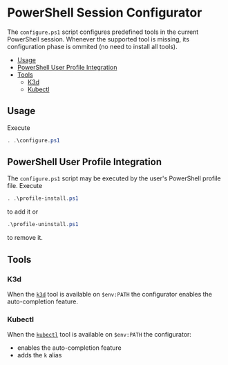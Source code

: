 # PowerShell Session Configurator

The `configure.ps1` script configures predefined tools in the current PowerShell session. Whenever the supported tool is missing, its configuration phase is ommited (no need to install all tools).

- [Usage](#usage)
- [PowerShell User Profile Integration](#powershell-user-profile-integration)
- [Tools](#tools)
  - [K3d](#k3d)
  - [Kubectl](#kubectl)

## Usage

Execute

```powershell
. .\configure.ps1
```

## PowerShell User Profile Integration

The `configure.ps1` script may be executed by the user's PowerShell profile file. Execute

```powershell
. .\profile-install.ps1
```

to add it or

```powershell
.\profile-uninstall.ps1
```

to remove it.

## Tools

### K3d

When the [`k3d`](https://k3d.io/) tool is available on `$env:PATH` the configurator enables the auto-completion feature.

### Kubectl

When the [`kubectl`](https://kubernetes.io/docs/reference/kubectl/kubectl/) tool is available on `$env:PATH` the configurator:

- enables the auto-completion feature
- adds the `k` alias

